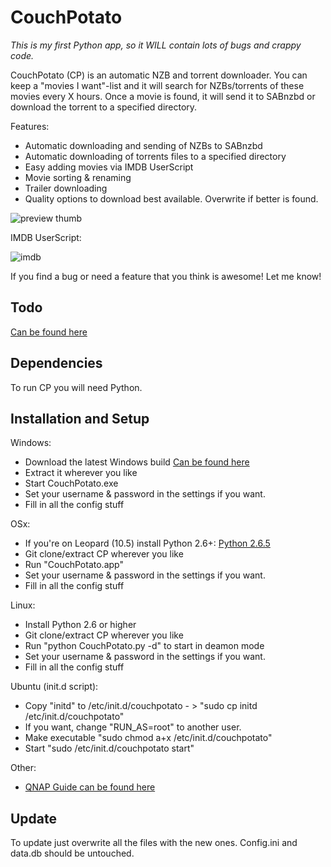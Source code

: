 CouchPotato
=====

*This is my first Python app, so it WILL contain lots of bugs and crappy code.*

CouchPotato (CP) is an automatic NZB and torrent downloader. You can keep a "movies I want"-list and it will search for NZBs/torrents of these movies every X hours.
Once a movie is found, it will send it to SABnzbd or download the torrent to a specified directory.

Features:

* Automatic downloading and sending of NZBs to SABnzbd
* Automatic downloading of torrents files to a specified directory
* Easy adding movies via IMDB UserScript
* Movie sorting & renaming
* Trailer downloading
* Quality options to download best available. Overwrite if better is found.


![preview thumb](http://github.com/RuudBurger/CouchPotato/raw/master/media/images/screenshot.png)

IMDB UserScript:

![imdb](http://github.com/RuudBurger/CouchPotato/raw/master/media/images/imdbScriptPreview.png)

If you find a bug or need a feature that you think is awesome! Let me know!

## Todo

[Can be found here](http://github.com/RuudBurger/CouchPotato/blob/master/todo.md)

## Dependencies

To run CP you will need Python.

## Installation and Setup

Windows:

* Download the latest Windows build [Can be found here](http://github.com/RuudBurger/CouchPotato/downloads)
* Extract it wherever you like
* Start CouchPotato.exe
* Set your username & password in the settings if you want.
* Fill in all the config stuff

OSx:

* If you're on Leopard (10.5) install Python 2.6+: [Python 2.6.5](http://www.python.org/download/releases/2.6.5/)
* Git clone/extract CP wherever you like
* Run "CouchPotato.app"
* Set your username & password in the settings if you want.
* Fill in all the config stuff

Linux:

* Install Python 2.6 or higher
* Git clone/extract CP wherever you like
* Run "python CouchPotato.py -d" to start in deamon mode
* Set your username & password in the settings if you want.
* Fill in all the config stuff

Ubuntu (init.d script):

* Copy "initd" to /etc/init.d/couchpotato - > "sudo cp initd /etc/init.d/couchpotato"
* If you want, change "RUN_AS=root" to another user.
* Make executable "sudo chmod a+x /etc/init.d/couchpotato"
* Start "sudo /etc/init.d/couchpotato start"

Other:

* [QNAP Guide can be found here](http://forums.sabnzbd.org/index.php?topic=4636.msg33541#msg33541)

## Update

To update just overwrite all the files with the new ones. Config.ini and data.db should be untouched.
